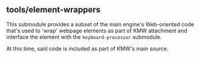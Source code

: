 ## tools/element-wrappers

This submodule provides a subset of the main engine's Web-oriented code that's used to 'wrap' webpage
elements as part of KMW attachment and interface the element with the `keyboard-processor` submodule.

At this time, said code is included as part of KMW's main source.